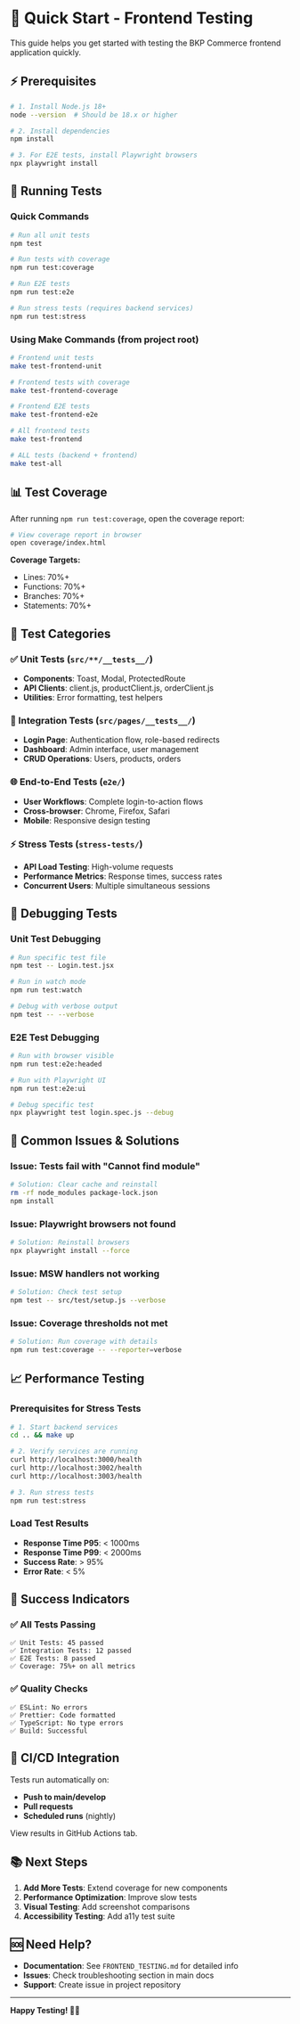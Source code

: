 # 🚀 Quick Start - Frontend Testing

This guide helps you get started with testing the BKP Commerce frontend application quickly.

## ⚡ Prerequisites

```bash
# 1. Install Node.js 18+ 
node --version  # Should be 18.x or higher

# 2. Install dependencies
npm install

# 3. For E2E tests, install Playwright browsers
npx playwright install
```

## 🧪 Running Tests

### Quick Commands

```bash
# Run all unit tests
npm test

# Run tests with coverage
npm run test:coverage

# Run E2E tests
npm run test:e2e

# Run stress tests (requires backend services)
npm run test:stress
```

### Using Make Commands (from project root)

```bash
# Frontend unit tests
make test-frontend-unit

# Frontend tests with coverage
make test-frontend-coverage

# Frontend E2E tests
make test-frontend-e2e

# All frontend tests
make test-frontend

# ALL tests (backend + frontend)
make test-all
```

## 📊 Test Coverage

After running `npm run test:coverage`, open the coverage report:

```bash
# View coverage report in browser
open coverage/index.html
```

**Coverage Targets:**
- Lines: 70%+
- Functions: 70%+
- Branches: 70%+
- Statements: 70%+

## 🎯 Test Categories

### ✅ Unit Tests (`src/**/__tests__/`)
- **Components**: Toast, Modal, ProtectedRoute
- **API Clients**: client.js, productClient.js, orderClient.js
- **Utilities**: Error formatting, test helpers

### 🔗 Integration Tests (`src/pages/__tests__/`)
- **Login Page**: Authentication flow, role-based redirects
- **Dashboard**: Admin interface, user management
- **CRUD Operations**: Users, products, orders

### 🌐 End-to-End Tests (`e2e/`)
- **User Workflows**: Complete login-to-action flows
- **Cross-browser**: Chrome, Firefox, Safari
- **Mobile**: Responsive design testing

### ⚡ Stress Tests (`stress-tests/`)
- **API Load Testing**: High-volume requests
- **Performance Metrics**: Response times, success rates
- **Concurrent Users**: Multiple simultaneous sessions

## 🐛 Debugging Tests

### Unit Test Debugging
```bash
# Run specific test file
npm test -- Login.test.jsx

# Run in watch mode
npm run test:watch

# Debug with verbose output
npm test -- --verbose
```

### E2E Test Debugging
```bash
# Run with browser visible
npm run test:e2e:headed

# Run with Playwright UI
npm run test:e2e:ui

# Debug specific test
npx playwright test login.spec.js --debug
```

## 🔧 Common Issues & Solutions

### Issue: Tests fail with "Cannot find module"
```bash
# Solution: Clear cache and reinstall
rm -rf node_modules package-lock.json
npm install
```

### Issue: Playwright browsers not found
```bash
# Solution: Reinstall browsers
npx playwright install --force
```

### Issue: MSW handlers not working
```bash
# Solution: Check test setup
npm test -- src/test/setup.js --verbose
```

### Issue: Coverage thresholds not met
```bash
# Solution: Run coverage with details
npm run test:coverage -- --reporter=verbose
```

## 📈 Performance Testing

### Prerequisites for Stress Tests
```bash
# 1. Start backend services
cd .. && make up

# 2. Verify services are running
curl http://localhost:3000/health
curl http://localhost:3002/health  
curl http://localhost:3003/health

# 3. Run stress tests
npm run test:stress
```

### Load Test Results
- **Response Time P95**: < 1000ms
- **Response Time P99**: < 2000ms
- **Success Rate**: > 95%
- **Error Rate**: < 5%

## 🎉 Success Indicators

### ✅ All Tests Passing
```
✅ Unit Tests: 45 passed
✅ Integration Tests: 12 passed  
✅ E2E Tests: 8 passed
✅ Coverage: 75%+ on all metrics
```

### ✅ Quality Checks
```
✅ ESLint: No errors
✅ Prettier: Code formatted
✅ TypeScript: No type errors
✅ Build: Successful
```

## 🚀 CI/CD Integration

Tests run automatically on:
- **Push to main/develop**
- **Pull requests**
- **Scheduled runs** (nightly)

View results in GitHub Actions tab.

## 📚 Next Steps

1. **Add More Tests**: Extend coverage for new components
2. **Performance Optimization**: Improve slow tests
3. **Visual Testing**: Add screenshot comparisons
4. **Accessibility Testing**: Add a11y test suite

## 🆘 Need Help?

- **Documentation**: See `FRONTEND_TESTING.md` for detailed info
- **Issues**: Check troubleshooting section in main docs
- **Support**: Create issue in project repository

---

**Happy Testing! 🧪✨**

